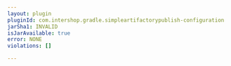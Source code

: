 ```yaml
---
layout: plugin
pluginId: com.intershop.gradle.simpleartifactorypublish-configuration
jarSha1: INVALID
isJarAvailable: true
error: NONE
violations: []

---
```


